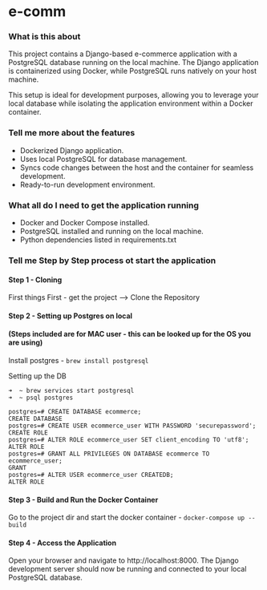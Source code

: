 # e-comm

### What is this about

This project contains a Django-based e-commerce application with a PostgreSQL database running on the local machine. The Django application is containerized using Docker, while PostgreSQL runs natively on your host machine.

This setup is ideal for development purposes, allowing you to leverage your local database while isolating the application environment within a Docker container.

### Tell me more about the features

* Dockerized Django application.
* Uses local PostgreSQL for database management.
* Syncs code changes between the host and the container for seamless development.
* Ready-to-run development environment.

### What all do I need to get the application running

* Docker and Docker Compose installed.
* PostgreSQL installed and running on the local machine.
* Python dependencies listed in requirements.txt

### Tell me Step by Step process ot start the application

#### Step 1 - Cloning
First things First - get the project --> Clone the Repository

#### Step 2 - Setting up Postgres on local 
#### (Steps included are for MAC user - this can be looked up for the OS you are using)

Install postgres - `brew install postgresql`

Setting up the DB
```
➜  ~ brew services start postgresql
➜  ~ psql postgres

postgres=# CREATE DATABASE ecommerce;
CREATE DATABASE
postgres=# CREATE USER ecommerce_user WITH PASSWORD 'securepassword';
CREATE ROLE
postgres=# ALTER ROLE ecommerce_user SET client_encoding TO 'utf8';
ALTER ROLE
postgres=# GRANT ALL PRIVILEGES ON DATABASE ecommerce TO ecommerce_user;
GRANT
postgres=# ALTER USER ecommerce_user CREATEDB;
ALTER ROLE
```

#### Step 3 - Build and Run the Docker Container 

Go to the project dir and start the docker container -  `docker-compose up --build`

#### Step 4 - Access the Application
Open your browser and navigate to http://localhost:8000.
The Django development server should now be running and connected to your local PostgreSQL database.